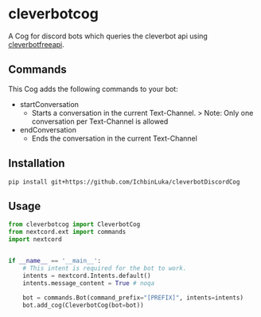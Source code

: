 # cleverbotcog
A Cog for discord bots which queries the cleverbot api using [cleverbotfreeapi](https://github.com/Deftera186/cleverbotfreeapi).

## Commands
This Cog adds the following commands to your bot:
- startConversation
  - Starts a conversation in the current Text-Channel. > Note: Only one conversation per Text-Channel is allowed
- endConversation
  - Ends the conversation in the current Text-Channel

## Installation
```
pip install git+https://github.com/IchbinLuka/cleverbotDiscordCog
```

## Usage
```python
from cleverbotcog import CleverbotCog
from nextcord.ext import commands
import nextcord


if __name__ == '__main__':
    # This intent is required for the bot to work.
    intents = nextcord.Intents.default()
    intents.message_content = True # noqa
    
    bot = commands.Bot(command_prefix="[PREFIX]", intents=intents)
    bot.add_cog(CleverbotCog(bot=bot))
    
```
